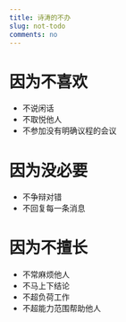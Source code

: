 ```yaml
---
title: 诗涛的不办
slug: not-todo
comments: no
---
```


# 因为不喜欢

- 不说闲话
- 不取悦他人
- 不参加没有明确议程的会议

# 因为没必要

- 不争辩对错
- 不回复每一条消息

# 因为不擅长

- 不常麻烦他人
- 不马上下结论
- 不超负荷工作
- 不超能力范围帮助他人
